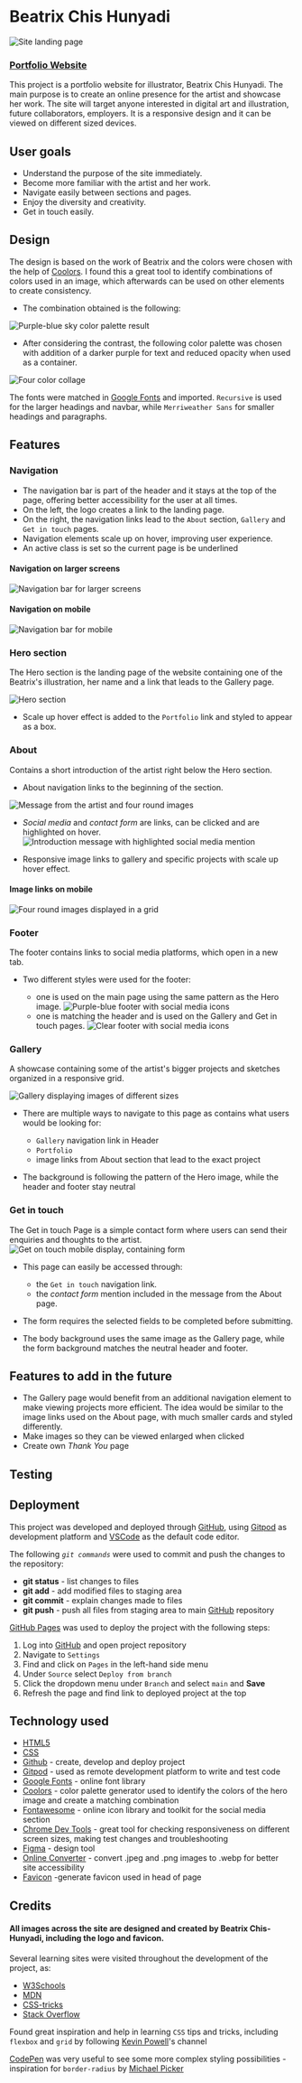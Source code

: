 # Beatrix Chis Hunyadi

![Site landing page](assets/readme/responsive.jpg)
### [**Portfolio Website**](https://noemichis.github.io/beatrix-ch-portfoliowebsite/)


This project is a portfolio website for illustrator, Beatrix Chis Hunyadi. The main purpose is to create an online presence for the artist and showcase her work. The site will target anyone interested in digital art and illustration, future collaborators, employers. It is a responsive design and it can be viewed on different sized devices.


## User goals 
- Understand the purpose of the site immediately.
- Become more familiar with the artist and her work.
- Navigate easily between sections and pages.
- Enjoy the diversity and creativity.
- Get in touch easily.

## Design

The design is based on the work of Beatrix and the colors were chosen with the help of [Coolors](https://coolors.co). I found this a great tool to identify combinations of colors used in an image, which afterwards can be used on other elements to create consistency.

- The combination obtained is the following:

![Purple-blue sky color palette result](assets/readme/image-palette.jpg)

- After considering the contrast, the following color palette was chosen with addition of a darker purple for text and reduced opacity when used as a container.  

![Four color collage](assets/readme/project-palette.png)


The fonts were matched in [Google Fonts](http://fonts.google.com) and imported. `Recursive` is used for the larger headings and navbar, while `Merriweather Sans` for smaller headings and paragraphs. 


## Features

### Navigation
- The navigation bar is part of the header and it stays at the top of the page, offering better accessibility for the user at all times.
- On the left, the logo creates a link to the landing page. 
- On the right, the navigation links lead to the `About` section, `Gallery` and `Get in touch` pages.
- Navigation elements scale up on hover, improving user experience.
- An active class is set so the current page is be underlined  

#### Navigation on larger screens
![Navigation bar for larger screens](assets/readme/nav-desktop.jpg) 
#### Navigation on mobile
![Navigation bar for mobile](assets/readme/nav-mobile.jpg)

### Hero section
The Hero section is the landing page of the website containing one of the Beatrix's illustration, her name and a link that leads to the Gallery page.

![Hero section](assets/readme/hero.jpg)

- Scale up hover effect is added to the `Portfolio` link and styled to appear as a box.

### About

Contains a short introduction of the artist right below the Hero section.
- About navigation links to the beginning of the section.

![Message from the artist and four round images](assets/readme/about.jpg) 

- *Social media* and *contact form* are links, can be clicked and are highlighted on hover.
![Introduction message with highlighted social media mention](assets/readme/message-hover.jpg)

- Responsive image links to gallery and specific projects with scale up hover effect.

#### Image links on mobile
![Four round images displayed in a grid](assets/readme/image-links.jpg)

### Footer

The footer contains links to social media platforms, which open in a new tab.

- Two different styles were used for the footer: 

    - one is used on the main page using the same pattern as the Hero image.
    ![Purple-blue footer with social media icons](assets/readme/footer-index.jpg)   
    - one is matching the header and is used on the Gallery and Get in touch pages.
    ![Clear footer with social media icons](assets/readme/footer-second.jpg) 

### Gallery

A showcase containing some of the artist's bigger projects and sketches organized in a responsive grid.

![Gallery displaying images of different sizes](assets/readme/gallery.jpg)

- There are multiple ways to navigate to this page as contains what users would be looking for:
    - `Gallery` navigation link in Header
    - `Portfolio`
    - image links from About section that lead to the exact project

- The background is following the pattern of the Hero image, while the header and footer stay neutral

### Get in touch

The Get in touch Page is a simple contact form where users can send their enquiries and thoughts to the artist.
![Get on touch mobile display, containing form](assets/readme/get-in-touch.jpg)

- This page can easily be accessed through:
    - the `Get in touch` navigation link. 
    - the *contact form* mention included in the message from the About page.
     
- The form requires the selected fields to be completed before submitting. 
- The body background uses the same image as the Gallery page, while the form background matches the neutral header and footer. 

## Features to add in the future

- The Gallery page would benefit from an additional navigation element to make viewing projects more efficient. The idea would be similar to the image links used on the About page, with much smaller cards and styled differently. 
- Make images so they can be viewed enlarged when clicked
- Create own *Thank You* page  

## Testing

## Deployment

This project was developed and deployed through [GitHub](https://github.com), using [Gitpod](https://gitpod.io) as development platform and [VSCode](https://code.visualstudio.com/) as the default code editor. 

The following *`git commands`* were used to commit and push the changes to the repository: 
- **git status** - list changes to files
- **git add** - add modified files to staging  area
- **git commit** - explain changes made to files
- **git push**  - push all files from staging area to main [GitHub](https://github.com) repository

[GitHub Pages](https://pages.github.com/) was used to deploy the project with the following steps:
1. Log into [GitHub](https://github.com) and open project repository
3. Navigate to `Settings`
4. Find and click on `Pages` in the left-hand side menu
5. Under `Source` select `Deploy from branch` 
6. Click the dropdown menu under `Branch` and select `main` and **Save**
8. Refresh the page and find link to deployed project at the top

## Technology used

- [HTML5](https://en.wikipedia.org/wiki/HTML5)
- [CSS](https://en.wikipedia.org/wiki/CSS)
- [Github](https://github.com) - create, develop and deploy project
- [Gitpod](https://gitpod.io) - used as remote development platform to write and test code
- [Google Fonts](http://fonts.google.com) - online font library 
- [Coolors](https://coolors.co) - color palette generator used to identify the colors of the hero image and create a matching combination
- [Fontawesome](https://fontawesome.com) - online icon library and toolkit for the social media section
- [Chrome Dev Tools](https://developer.chrome.com/docs/devtools) - great tool for checking responsiveness on different screen sizes, making test changes and troubleshooting 
- [Figma](https://www.figma.com) - design tool 
- [Online Converter](https://www.online-convert.com/) - convert .jpeg and .png images to .webp for better site accessibility
- [Favicon](https://favicon.io/) -generate favicon used in head of page

## Credits
#### All images across the site are designed and created by **Beatrix Chis-Hunyadi**, including the logo and favicon. 

Several learning sites were visited throughout the development of the project, as:
- [W3Schools](https://www.w3schools.com)
- [MDN](https://developer.mozilla.org/en-US/) 
- [CSS-tricks](https://css-tricks) 
- [Stack Overflow](https://stackoverflow.com/)

Found great inspiration and help in learning `CSS` tips and tricks, including `flexbox` and `grid` by following [Kevin Powell](https://www.youtube.com/@KevinPowell/featured)'s channel

[CodePen](https://codepen.io) was very useful to see some more complex styling possibilities - inspiration for `border-radius` by [Michael Picker](https://codepen.io/mp/pen/kBEeKw)

